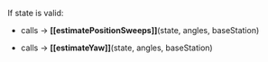 If state is valid: 
-  calls -> **[[estimatePositionSweeps]]**(state, angles, baseStation)

- calls -> **[[estimateYaw]]**(state, angles, baseStation)